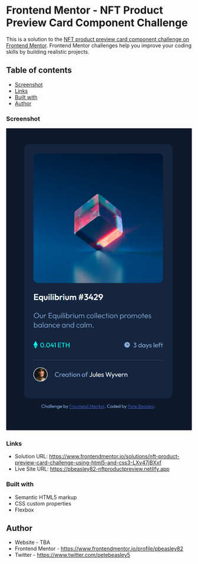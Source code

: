 # Frontend Mentor - NFT Product Preview Card Component Challenge

This is a solution to the [NFT product preview card component challenge on Frontend Mentor](https://www.frontendmentor.io/challenges/nft-preview-card-component-SbdUL_w0U). Frontend Mentor challenges help you improve your coding skills by building realistic projects. 

## Table of contents

- [Screenshot](#screenshot)
- [Links](#links)
- [Built with](#built-with)
- [Author](#author)

### Screenshot

![](./screenshot.png)

### Links

- Solution URL: https://www.frontendmentor.io/solutions/nft-product-preview-card-challenge-using-html5-and-css3-LXv47jBXxf
- Live Site URL: https://pbeasley82-nftproductpreview.netlify.app

### Built with

- Semantic HTML5 markup
- CSS custom properties
- Flexbox

## Author

- Website - TBA
- Frontend Mentor - https://www.frontendmentor.io/profile/pbeasley82
- Twitter - https://www.twitter.com/petebeasley5
